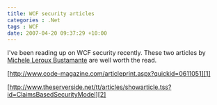 ```yaml
---
title: WCF security articles
categories : .Net
tags : WCF
date: 2007-04-20 09:37:29 +10:00
---
```


I've been reading up on WCF security recently. These two articles by [Michele Leroux Bustamante][0] are well worth the read.

[http://www.code-magazine.com/articleprint.aspx?quickid=0611051][1]

[http://www.theserverside.net/tt/articles/showarticle.tss?id=ClaimsBasedSecurityModel][2]

[0]: http://www.dasblonde.net/
[1]: http://www.code-magazine.com/articleprint.aspx?quickid=0611051
[2]: http://www.theserverside.net/tt/articles/showarticle.tss?id=ClaimsBasedSecurityModel

